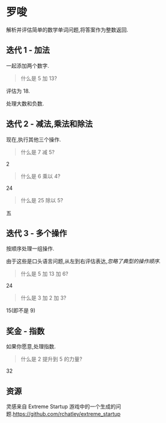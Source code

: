 # 罗唆

解析并评估简单的数学单词问题,将答案作为整数返回.

## 迭代 1 - 加法

一起添加两个数字.

> 什么是 5 加 13?

评估为 18.

处理大数和负数.

## 迭代 2 - 减法,乘法和除法

现在,执行其他三个操作.

> 什么是 7 减 5?

2

> 什么是 6 乘以 4?

24

> 什么是 25 除以 5?

五

## 迭代 3 - 多个操作

按顺序处理一组操作.

由于这些是口头语言问题,从左到右评估表达,_忽略了典型的操作顺序._

> 什么是 5 加 13 加 6?

24

> 什么是 3 加 2 加 3?

15(即不是 9)

## 奖金 - 指数

如果你愿意,处理指数.

> 什么是 2 提升到 5 的力量?

32

[help-page]: https://exercism.io/tracks/rust/learning
[modules]: https://doc.rust-lang.org/book/2018-edition/ch07-00-modules.html
[cargo]: https://doc.rust-lang.org/book/2018-edition/ch14-00-more-about-cargo.html
[rust-tests]: https://doc.rust-lang.org/book/2018-edition/ch11-02-running-tests.html

## 资源

灵感来自 Extreme Startup 游戏中的一个生成的问题.<https://github.com/rchatley/extreme_startup>
